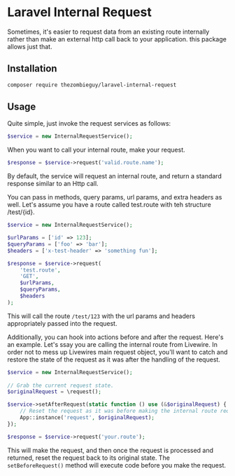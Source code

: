 # Laravel Internal Request

Sometimes, it's easier to request data from an existing route internally rather than make an external http call back to your application. this package allows just that.

## Installation

```bash 
composer require thezombieguy/laravel-internal-request
```

## Usage

Quite simple, just invoke the request services as follows:

```php
$service = new InternalRequestService();
```

When you want to call your internal route, make your request.

```php
$response = $service->request('valid.route.name');
```

By default, the service will request an internal route, and return a standard response similar to an Http call.

You can pass in methods, query params, url params, and extra headers as well. Let's assume you have a route called test.route with teh structure /test/{id}.

```php
$service = new InternalRequestService();

$urlParams = ['id' => 123];
$queryParams = ['foo' => 'bar'];
$headers = ['x-test-header' => 'something fun'];

$response = $service->request(
    'test.route',
    'GET',
    $urlParams,
    $queryParams,
    $headers
);
```

This will call the route `/test/123` with the url params and headers appropriately passed into the request.

Additionally, you can hook into actions before and after the request. Here's an example. Let's ssay you are calling the internal route from Livewire. In order not to mess up Livewires main request object, you'll want to catch and restore the state of the request as it was after the handling of the request.

```php
$service = new InternalRequestService();
 
// Grab the current request state.
$originalRequest = \request();

$service->setAfterRequest(static function () use (&$originalRequest) {
    // Reset the request as it was before making the internal route request.
    App::instance('request', $originalRequest);
});

$response = $service->request('your.route');
```

This will make the request, and then once the request is processed and returned, reset the request back to its original state. The `setBeforeRequest()` method will execute code before you make the request.

